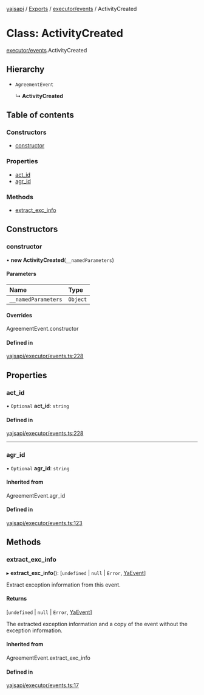 [yajsapi](../README.md) / [Exports](../modules.md) / [executor/events](../modules/executor_events.md) / ActivityCreated

# Class: ActivityCreated

[executor/events](../modules/executor_events.md).ActivityCreated

## Hierarchy

- `AgreementEvent`

  ↳ **ActivityCreated**

## Table of contents

### Constructors

- [constructor](executor_events.activitycreated.md#constructor)

### Properties

- [act\_id](executor_events.activitycreated.md#act_id)
- [agr\_id](executor_events.activitycreated.md#agr_id)

### Methods

- [extract\_exc\_info](executor_events.activitycreated.md#extract_exc_info)

## Constructors

### constructor

• **new ActivityCreated**(`__namedParameters`)

#### Parameters

| Name | Type |
| :------ | :------ |
| `__namedParameters` | `Object` |

#### Overrides

AgreementEvent.constructor

#### Defined in

[yajsapi/executor/events.ts:228](https://github.com/golemfactory/yajsapi/blob/8f42a91/yajsapi/executor/events.ts#L228)

## Properties

### act\_id

• `Optional` **act\_id**: `string`

#### Defined in

[yajsapi/executor/events.ts:228](https://github.com/golemfactory/yajsapi/blob/8f42a91/yajsapi/executor/events.ts#L228)

___

### agr\_id

• `Optional` **agr\_id**: `string`

#### Inherited from

AgreementEvent.agr\_id

#### Defined in

[yajsapi/executor/events.ts:123](https://github.com/golemfactory/yajsapi/blob/8f42a91/yajsapi/executor/events.ts#L123)

## Methods

### extract\_exc\_info

▸ **extract_exc_info**(): [`undefined` \| ``null`` \| `Error`, [YaEvent](executor_events.yaevent.md)]

Extract exception information from this event.

#### Returns

[`undefined` \| ``null`` \| `Error`, [YaEvent](executor_events.yaevent.md)]

The extracted exception information and a copy of the event without the exception information.

#### Inherited from

AgreementEvent.extract\_exc\_info

#### Defined in

[yajsapi/executor/events.ts:17](https://github.com/golemfactory/yajsapi/blob/8f42a91/yajsapi/executor/events.ts#L17)
